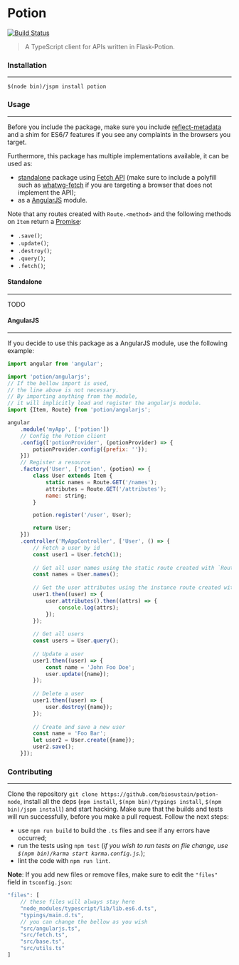 # Potion

[![Build Status](https://travis-ci.org/biosustain/potion-node.svg?branch=master)](https://travis-ci.org/biosustain/potion-node)

> A TypeScript client for APIs written in Flask-Potion.

### Installation
----------------
```shell
$(node bin)/jspm install potion
```


### Usage
---------
Before you include the package, make sure you include [reflect-metadata](https://www.npmjs.com/package/reflect-metadata) and a shim for ES6/7 features if you see any complaints in the browsers you target.

Furthermore, this package has multiple implementations available, it can be used as:
* [standalone](#standalone) package using [Fetch API](https://developer.mozilla.org/en/docs/Web/API/Fetch_API) (make sure to include a polyfill such as [whatwg-fetch](https://github.com/github/fetch) if you are targeting a browser that does not implement the API);
* as a [AngularJS](#angularjs) module.

Note that any routes created with `Route.<method>` and the following methods on `Item` return a [Promise](https://developer.mozilla.org/en/docs/Web/JavaScript/Reference/Global_Objects/Promise):
* `.save()`;
* `.update()`;
* `.destroy()`;
* `.query()`;
* `.fetch()`;

#### Standalone
---------------
TODO

#### AngularJS
--------------
If you decide to use this package as a AngularJS module, use the following example:
```js
import angular from 'angular';

import 'potion/angularjs';
// If the bellow import is used,
// the line above is not necessary.
// By importing anything from the module,
// it will implicitly load and register the angularjs module.
import {Item, Route} from 'potion/angularjs';

angular
    .module('myApp', ['potion'])
    // Config the Potion client
    .config(['potionProvider', (potionProvider) => {
    	potionProvider.config({prefix: ''});
    }])
    // Register a resource
    .factory('User', ['potion', (potion) => {
        class User extends Item {
            static names = Route.GET('/names');
            attributes = Route.GET('/attributes');
            name: string;
        }

        potion.register('/user', User);

        return User;
    }])
    .controller('MyAppController', ['User', () => {
        // Fetch a user by id
        const user1 = User.fetch(1);
        
        // Get all user names using the static route created with `Route.GET('/names')`
        const names = User.names();
        
        // Get the user attributes using the instance route created with `Route.GET('/attributes')`
        user1.then((user) => {
        	user.attributes().then((attrs) => {
        		console.log(attrs);
        	});
        });
        
        // Get all users
        const users = User.query();
        
        // Update a user
        user1.then((user) => {
            const name = 'John Foo Doe';
        	user.update({name});
        });
        
        // Delete a user
        user1.then((user) => {
            user.destroy({name});
        });
        
        // Create and save a new user
        const name = 'Foo Bar';
        let user2 = User.create({name});
        user2.save();
    }]);

```


### Contributing
----------------
Clone the repository `git clone https://github.com/biosustain/potion-node`, install all the deps (`npm install`, `$(npm bin)/typings install`, `$(npm bin)/jspm install`) and start hacking.
Make sure that the builds and tests will run successfully, before you make a pull request. Follow the next steps:
- use `npm run build` to build the `.ts` files and see if any errors have occurred;
- run the tests using `npm test` (*if you wish to run tests on file change, use `$(npm bin)/karma start karma.config.js`.*);
- lint the code with `npm run lint`.

**Note**: If you add new files or remove files, make sure to edit the `"files"` field in `tsconfig.json`:
```js
"files": [
    // these files will always stay here
	"node_modules/typescript/lib/lib.es6.d.ts",
	"typings/main.d.ts",
	// you can change the bellow as you wish
	"src/angularjs.ts",
	"src/fetch.ts",
	"src/base.ts",
	"src/utils.ts"
]
```
